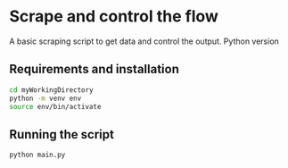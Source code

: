 # Scrape and control the flow
A basic scraping script to get data and control the output.
Python version 

## Requirements and installation

```sh
cd myWorkingDirectory
python -m venv env
source env/bin/activate
```

## Running the script

```
python main.py
```
